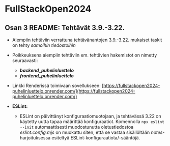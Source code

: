 # FullStackOpen2024

## Osan 3 README: Tehtävät 3.9.-3.22.

- Aiempiin tehtäviin verrattuna tehtävänantojen 3.9.-3.22. mukaiset taskit on tehty *samoihin tiedostoihin*
- Poikkeuksena aiempiin tehtäviin em. tehtävien hakemistot on nimetty seuraavasti:
  - _**backend_puhelinluettelo**_
  - _**frontend_puhelinluettelo**_

- Linkki Renderissä toimivaan sovellukseen: [https://fullstackopen2024-puhelinluettelo.onrender.com/](https://fullstackopen2024-puhelinluettelo.onrender.com/)

- **ESLint:**
  - ESLint on päivittänyt konfiguraatiomuotojaan, ja tehtävässä 3.22 on käytetty uutta tapaa määrittää konfiguraatiot. Komennolla `npx eslint --init` automaattisesti muodostunutta oletustiedostoa *eslint.config.mjs* on muokattu siten, että se vastaa sisällöltään *notes*-harjoituksessa esiteltyä ESLint-konfiguraatiota/-sääntöjä.
